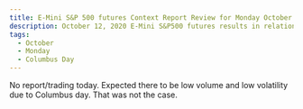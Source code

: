 ```yaml
---
title: E-Mini S&P 500 futures Context Report Review for Monday October 12, 2020
description: October 12, 2020 E-Mini S&P500 futures results in relation to today's Context Report
tags:
  - October
  - Monday
  - Columbus Day
---
```


No report/trading today. Expected there to be low volume and low volatility due to Columbus day. That was not the case.